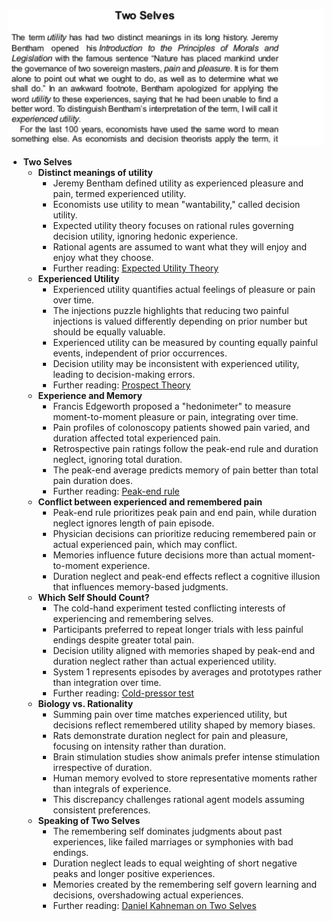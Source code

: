 ![ch35-two-selves-TFaS](ch35-two-selves-TFaS.best.png)

- **Two Selves**
  - **Distinct meanings of utility**
    - Jeremy Bentham defined utility as experienced pleasure and pain, termed experienced utility.
    - Economists use utility to mean "wantability," called decision utility.
    - Expected utility theory focuses on rational rules governing decision utility, ignoring hedonic experience.
    - Rational agents are assumed to want what they will enjoy and enjoy what they choose.
    - Further reading: [Expected Utility Theory](https://plato.stanford.edu/entries/rationality/#ExpectedUtilityTheory)
  - **Experienced Utility**
    - Experienced utility quantifies actual feelings of pleasure or pain over time.
    - The injections puzzle highlights that reducing two painful injections is valued differently depending on prior number but should be equally valuable.
    - Experienced utility can be measured by counting equally painful events, independent of prior occurrences.
    - Decision utility may be inconsistent with experienced utility, leading to decision-making errors.
    - Further reading: [Prospect Theory](https://en.wikipedia.org/wiki/Prospect_theory)
  - **Experience and Memory**
    - Francis Edgeworth proposed a "hedonimeter" to measure moment-to-moment pleasure or pain, integrating over time.
    - Pain profiles of colonoscopy patients showed pain varied, and duration affected total experienced pain.
    - Retrospective pain ratings follow the peak-end rule and duration neglect, ignoring total duration.
    - The peak-end average predicts memory of pain better than total pain duration does.
    - Further reading: [Peak-end rule](https://en.wikipedia.org/wiki/Peak%E2%80%93end_rule)
  - **Conflict between experienced and remembered pain**
    - Peak-end rule prioritizes peak pain and end pain, while duration neglect ignores length of pain episode.
    - Physician decisions can prioritize reducing remembered pain or actual experienced pain, which may conflict.
    - Memories influence future decisions more than actual moment-to-moment experience.
    - Duration neglect and peak-end effects reflect a cognitive illusion that influences memory-based judgments.
  - **Which Self Should Count?**
    - The cold-hand experiment tested conflicting interests of experiencing and remembering selves.
    - Participants preferred to repeat longer trials with less painful endings despite greater total pain.
    - Decision utility aligned with memories shaped by peak-end and duration neglect rather than actual experienced utility.
    - System 1 represents episodes by averages and prototypes rather than integration over time.
    - Further reading: [Cold-pressor test](https://en.wikipedia.org/wiki/Cold_pressor_test)
  - **Biology vs. Rationality**
    - Summing pain over time matches experienced utility, but decisions reflect remembered utility shaped by memory biases.
    - Rats demonstrate duration neglect for pain and pleasure, focusing on intensity rather than duration.
    - Brain stimulation studies show animals prefer intense stimulation irrespective of duration.
    - Human memory evolved to store representative moments rather than integrals of experience.
    - This discrepancy challenges rational agent models assuming consistent preferences.
  - **Speaking of Two Selves**
    - The remembering self dominates judgments about past experiences, like failed marriages or symphonies with bad endings.
    - Duration neglect leads to equal weighting of short negative peaks and longer positive experiences.
    - Memories created by the remembering self govern learning and decisions, overshadowing actual experiences.
    - Further reading: [Daniel Kahneman on Two Selves](https://www.nobelprize.org/prizes/economic-sciences/2002/kahneman/lecture/)
